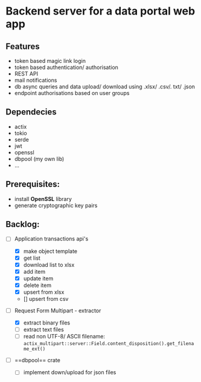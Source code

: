 # Backend server for a data portal web app

## Features
- token based magic link login
- token based authentication/ authorisation
- REST API
- mail notifications
- db async queries and data upload/ download using .xlsx/ .csv/. txt/ .json
- endpoint authorisations based on user groups

## Dependecies
- actix
- tokio
- serde
- jwt
- openssl
- dbpool (my own lib)
- ...


## Prerequisites:

-   install **OpenSSL** library
-   generate cryptographic key pairs

## Backlog:

-   [ ] Application transactions api's

    -   [x] make object template
    -   [x] get list
    -   [x] download list to xlsx
    -   [x] add item
    -   [x] update item
    -   [x] delete item
    -   [x] upsert from xlsx
    -   [] upsert from csv

-   [ ] Request Form Multipart - extractor

    -   [x] extract binary files
    -   [ ] extract text files
    -   [ ] read non UTF-8/ ASCII filename: `actix_multipart::server::Field.content_disposition().get_filename_ext()`

-   [ ] ==dbpool== crate
    -   [ ] implement down/upload for json files
